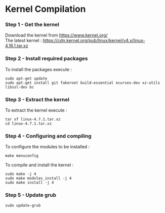 # Kernel Compilation

### Step 1 - Get the kernel
Download the kernel from https://www.kernel.org/  
The latest kernel : https://cdn.kernel.org/pub/linux/kernel/v4.x/linux-4.16.1.tar.xz  

### Step 2 - Install required packages
To install the packages execute : 
```
sudo apt-get update
sudo apt-get install git fakeroot build-essential ncurses-dev xz-utils libssl-dev bc
```

### Step 3 - Extract the kernel
To extract the kernel execute : 
```
tar xf linux-4.7.1.tar.xz
cd linux-4.7.1.tar.xz
```

### Step 4 - Configuring and compiling
To configure the modules to be installed : 
```
make menuconfig
```
To compile and install the kernel : 
```
sudo make -j 4
sudo make modules_install -j 4
sudo make install -j 4
```

### Step 5 - Update grub
```
sudo update-grub
```
